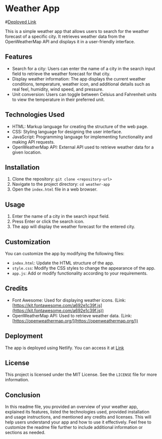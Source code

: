 

# Weather App
#[Deployed Link](https://6481f0c0d783300f0a3e90bd--rad-sorbet-3420a9.netlify.app)

This is a simple weather app that allows users to search for the weather forecast of a specific city. It retrieves weather data from the OpenWeatherMap API and displays it in a user-friendly interface.

## Features

- Search for a city: Users can enter the name of a city in the search input field to retrieve the weather forecast for that city.
- Display weather information: The app displays the current weather conditions, temperature, weather icon, and additional details such as real feel, humidity, wind speed, and pressure.
- Unit conversion: Users can toggle between Celsius and Fahrenheit units to view the temperature in their preferred unit.

## Technologies Used

- HTML: Markup language for creating the structure of the web page.
- CSS: Styling language for designing the user interface.
- JavaScript: Programming language for implementing functionality and making API requests.
- OpenWeatherMap API: External API used to retrieve weather data for a given location.

## Installation

1. Clone the repository: `git clone <repository-url>`
2. Navigate to the project directory: `cd weather-app`
3. Open the `index.html` file in a web browser.

## Usage

1. Enter the name of a city in the search input field.
2. Press Enter or click the search icon.
3. The app will display the weather forecast for the entered city.

## Customization

You can customize the app by modifying the following files:

- `index.html`: Update the HTML structure of the app.
- `style.css`: Modify the CSS styles to change the appearance of the app.
- `app.js`: Add or modify functionality according to your requirements.

## Credits

- Font Awesome: Used for displaying weather icons. (Link: [https://kit.fontawesome.com/a692e1c39f.js](https://kit.fontawesome.com/a692e1c39f.js))
- OpenWeatherMap API: Used to retrieve weather data. (Link: [https://openweathermap.org/](https://openweathermap.org/))

## Deployment

The app is deployed using Netlify. You can access it at [Link](https://6481f0c0d783300f0a3e90bd--rad-sorbet-3420a9.netlify.app)

## License

This project is licensed under the MIT License. See the `LICENSE` file for more information.

## Conclusion

In this readme file, you provided an overview of your weather app, explained its features, listed the technologies used, provided installation and usage instructions, and mentioned any credits and licenses. This will help users understand your app and how to use it effectively. Feel free to customize the readme file further to include additional information or sections as needed.
